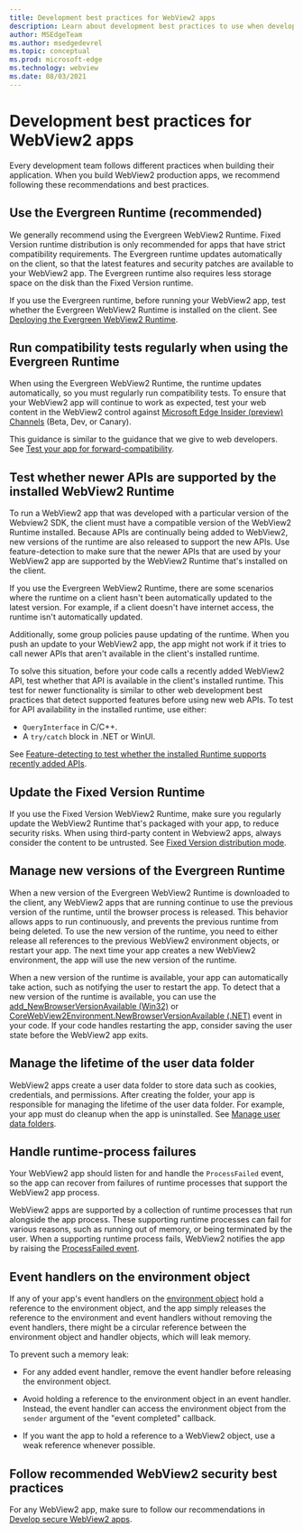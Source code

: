 ```yaml
---
title: Development best practices for WebView2 apps
description: Learn about development best practices to use when developing your WebView2 application.
author: MSEdgeTeam
ms.author: msedgedevrel
ms.topic: conceptual
ms.prod: microsoft-edge
ms.technology: webview
ms.date: 08/03/2021
---
```

# Development best practices for WebView2 apps

Every development team follows different practices when building their application.  When you build WebView2 production apps, we recommend following these recommendations and best practices.


<!-- ====================================================================== -->
## Use the Evergreen Runtime (recommended)

We generally recommend using the Evergreen WebView2 Runtime.  Fixed Version runtime distribution is only recommended for apps that have strict compatibility requirements.  The Evergreen runtime updates automatically on the client, so that the latest features and security patches are available to your WebView2 app.  The Evergreen runtime also requires less storage space on the disk than the Fixed Version runtime.

If you use the Evergreen runtime, before running your WebView2 app, test whether the Evergreen WebView2 Runtime is installed on the client.  See [Deploying the Evergreen WebView2 Runtime](../concepts/distribution.md#deploying-the-evergreen-webview2-runtime).

<!-- ====================================================================== -->
## Run compatibility tests regularly when using the Evergreen Runtime

When using the Evergreen WebView2 Runtime, the runtime updates automatically, so you must regularly run compatibility tests.  To ensure that your WebView2 app will continue to work as expected, test your web content in the WebView2 control against [Microsoft Edge Insider (preview) Channels](https://www.microsoftedgeinsider.com/download) (Beta, Dev, or Canary).

This guidance is similar to the guidance that we give to web developers.  See [Test your app for forward-compatibility](../concepts/distribution.md#test-your-app-for-forward-compatibility).


<!-- ====================================================================== -->
## Test whether newer APIs are supported by the installed WebView2 Runtime

<!-- the main section about QueryInterface is in versioning.md; this section should be only a couple paragraphs -->

To run a WebView2 app that was developed with a particular version of the Webview2 SDK, the client must have a compatible version of the WebView2 Runtime installed.  Because APIs are continually being added to WebView2, new versions of the runtime are also released to support the new APIs.  Use feature-detection to make sure that the newer APIs that are used by your WebView2 app are supported by the WebView2 Runtime that's installed on the client.

If you use the Evergreen WebView2 Runtime, there are some scenarios where the runtime on a client hasn't been automatically updated to the latest version.  For example, if a client doesn't have internet access, the runtime isn't automatically updated.

Additionally, some group policies pause updating of the runtime.  When you push an update to your WebView2 app, the app might not work if it tries to call newer APIs that aren't available in the client's installed runtime.

To solve this situation, before your code calls a recently added WebView2 API, test whether that API is available in the client's installed runtime.  This test for newer functionality is similar to other web development best practices that detect supported features before using new web APIs.  To test for API availability in the installed runtime, use either:

*  `QueryInterface` in C/C++.
*  A `try/catch` block in .NET or WinUI.

See [Feature-detecting to test whether the installed Runtime supports recently added APIs](../concepts/versioning.md#feature-detecting-to-test-whether-the-installed-runtime-supports-recently-added-apis).


<!-- ====================================================================== -->
## Update the Fixed Version Runtime

If you use the Fixed Version WebView2 Runtime, make sure you regularly update the WebView2 Runtime that's packaged with your app, to reduce security risks.  When using third-party content in Webview2 apps, always consider the content to be untrusted.  See [Fixed Version distribution mode](../concepts/distribution.md#details-about-the-fixed-version-runtime-distribution-mode).


<!-- ====================================================================== -->
## Manage new versions of the Evergreen Runtime

When a new version of the Evergreen WebView2 Runtime is downloaded to the client, any WebView2 apps that are running continue to use the previous version of the runtime, until the browser process is released.  This behavior allows apps to run continuously, and prevents the previous runtime from being deleted.  To use the new version of the runtime, you need to either release all references to the previous WebView2 environment objects, or restart your app.  The next time your app creates a new WebView2 environment, the app will use the new version of the runtime.

When a new version of the runtime is available, your app can automatically take action, such as notifying the user to restart the app.  To detect that a new version of the runtime is available, you can use the [add_NewBrowserVersionAvailable (Win32)](/microsoft-edge/webview2/reference/win32/icorewebview2environment#add_newbrowserversionavailable) or [CoreWebView2Environment.NewBrowserVersionAvailable (.NET)](/dotnet/api/microsoft.web.webview2.core.corewebview2environment.newbrowserversionavailable) event in your code.  If your code handles restarting the app, consider saving the user state before the WebView2 app exits.

<!-- are the Ref links enough, or link to a regular article or article subsection? -->


<!-- ====================================================================== -->
## Manage the lifetime of the user data folder

WebView2 apps create a user data folder to store data such as cookies, credentials, and permissions.  After creating the folder, your app is responsible for managing the lifetime of the user data folder.  For example, your app must do cleanup when the app is uninstalled.  See [Manage user data folders](../concepts/user-data-folder.md).


<!-- ====================================================================== -->
## Handle runtime-process failures

Your WebView2 app should listen for and handle the `ProcessFailed` event, so the app can recover from failures of runtime processes that support the WebView2 app process.

WebView2 apps are supported by a collection of runtime processes that run alongside the app process.  These supporting runtime processes can fail for various reasons, such as running out of memory, or being terminated by the user.  When a supporting runtime process fails, WebView2 notifies the app by raising the [ProcessFailed event](/microsoft-edge/webview2/reference/win32/icorewebview2processfailedeventargs).

<!-- is the Ref link enough, or link to a long section in regular docs? -->


<!-- ====================================================================== -->
## Event handlers on the environment object

If any of your app's event handlers on the [environment object](/microsoft-edge/webview2/reference/win32/webview2-idl#createcorewebview2environment) hold a reference to the environment object, and the app simply releases the reference to the environment and event handlers without removing the event handlers, there might be a circular reference between the environment object and handler objects, which will leak memory.

To prevent such a memory leak:

*  For any added event handler, remove the event handler before releasing the environment object.

*  Avoid holding a reference to the environment object in an event handler.  Instead, the event handler can access the environment object from the `sender` argument of the "event completed" callback.

*  If you want the app to hold a reference to a WebView2 object, use a weak reference whenever possible.


<!-- ====================================================================== -->
## Follow recommended WebView2 security best practices

For any WebView2 app, make sure to follow our recommendations in [Develop secure WebView2 apps](../concepts/security.md).
